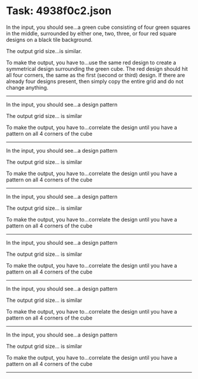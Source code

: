 # Task: 4938f0c2.json

In the input, you should see...a green cube consisting of four green squares in the middle, surrounded by either one, two, three, or four red square designs on a black tile background.

The output grid size...is similar.

To make the output, you have to...use the same red design to create a symmetrical design surrounding the green cube. The red design should hit all four corners, the same as the first (second or third) design. If there are already four designs present, then simply copy the entire grid and do not change anything.

---

In the input, you should see...a design pattern

The output grid size... is similar

To make the output, you have to...correlate the design until you have a pattern on all 4 corners of the cube

---

In the input, you should see...a design pattern

The output grid size... is similar

To make the output, you have to...correlate the design until you have a pattern on all 4 corners of the cube

---

In the input, you should see...a design pattern

The output grid size... is similar

To make the output, you have to...correlate the design until you have a pattern on all 4 corners of the cube

---

In the input, you should see...a design pattern

The output grid size... is similar

To make the output, you have to...correlate the design until you have a pattern on all 4 corners of the cube

---

In the input, you should see...a design pattern

The output grid size... is similar

To make the output, you have to...correlate the design until you have a pattern on all 4 corners of the cube

---

In the input, you should see...a design pattern

The output grid size... is similar

To make the output, you have to...correlate the design until you have a pattern on all 4 corners of the cube

---

